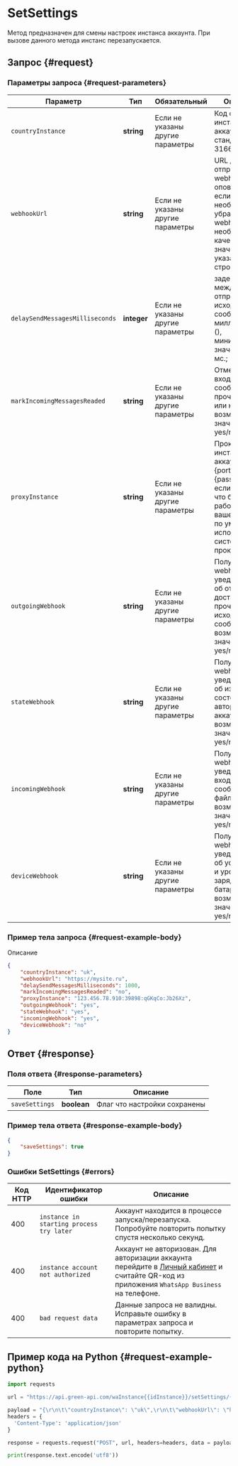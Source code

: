 # SetSettings

Метод предназначен для смены настроек инстанса аккаунта. При вызове данного метода инстанс перезапускается.

## Запрос {#request}

### Параметры запроса {#request-parameters}

Параметр | Тип | Обязательный | Описание
----- | ----- | ----- | -----
`countryInstance` | **string** | Если не указаны другие параметры | Код страны инстанса аккаунта по стандарту ISO 3166-2
`webhookUrl` | **string** | Если не указаны другие параметры | URL для отправки webhook оповещений, если необходимо убрать webhook url, необходимо в качестве значения указать пустую строку
`delaySendMessagesMilliseconds` | **integer** | Если не указаны другие параметры | задержка между отправкой исходящих сообщений в миллисекундах (), минимальное значение 500 мс.;
`markIncomingMessagesReaded` | **string** | Если не указаны другие параметры | Отмечать входящие сообщения прочитанными или нет, возможные значения yes/no
`proxyInstance` | **string** | Если не указаны другие параметры | Прокси для инстанса аккаунта ({ip}:{port}:{login}:{password}), если вы хотите что бы инстанс работал на вашем прокси, по умолчанию используются системные прокси
`outgoingWebhook` | **string** | Если не указаны другие параметры | Получать webhook уведомления об отправке/доставке/прочтении исходящих сообщений, возможные значения yes/no
`stateWebhook` | **string** | Если не указаны другие параметры | Получать webhook уведомления об изменении состояние авторизации аккаунта, возможные значения yes/no
`incomingWebhook` | **string** | Если не указаны другие параметры | Получать webhook уведомления о входящих сообщениях и файлах, возможные значения yes/no
`deviceWebhook ` | **string** | Если не указаны другие параметры | Получать webhook уведомления об устройстве и уровне заряда батареи, возможные значения yes/no

### Пример тела запроса {#request-example-body}

Описание
```json
{
    "countryInstance": "uk",
    "webhookUrl": "https://mysite.ru",
    "delaySendMessagesMilliseconds": 1000,
    "markIncomingMessagesReaded": "no",
    "proxyInstance": "123.456.78.910:39898:qGKqCo:Jb26Xz",
    "outgoingWebhook": "yes",
    "stateWebhook": "yes",
    "incomingWebhook": "yes",
    "deviceWebhook": "no"
}
```

## Ответ {#response}

### Поля ответа {#response-parameters}

Поле | Тип |  Описание
----- | ----- | ----- 
`saveSettings` | **boolean** | Флаг что настройки сохранены

### Пример тела ответа {#response-example-body}

```json
{
    "saveSettings": true
}
```

### Ошибки SetSettings {#errors}

Код HTTP | Идентификатор ошибки | Описание
----- | ----- | -----
400 | `instance in starting process try later` | Аккаунт находится в процессе запуска/перезапуска. Попробуйте повторить попытку спустя несколько секунд.
400 | `instance account not authorized` | Аккаунт не авторизован. Для авторизации аккаунта перейдите в [Личный кабинет](https://cabinet.green-api.com) и считайте QR-код из приложения `WhatsApp Business` на телефоне.
400 | `bad request data` | Данные запроса не валидны. Исправьте ошибку в параметрах запроса и повторите попытку.

## Пример кода на Python  {#request-example-python}

```python
import requests

url = "https://api.green-api.com/waInstance{{idInstance}}/setSettings/{{apiTokenInstance}}"

payload = "{\r\n\t\"countryInstance\": \"uk\",\r\n\t\"webhookUrl\": \"https://mysite.ru\",\r\n\t\"delaySendMessagesMilliseconds\": 1000,\r\n\t\"markIncomingMessagesReaded\": \"no\",\r\n\t\"proxyInstance\": \"123.456.78.910:39898:qGKqCo:Jb26Xz\",\r\n\t\"outgoingWebhook\": \"yes\",\r\n\t\"stateWebhook\": \"yes\",\r\n\t\"incomingWebhook\": \"yes\",\r\n\t\"deviceWebhook\": \"no\"\r\n}"
headers = {
  'Content-Type': 'application/json'
}

response = requests.request("POST", url, headers=headers, data = payload)

print(response.text.encode('utf8'))
```